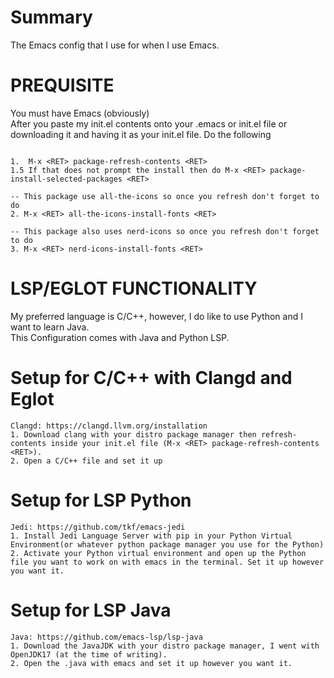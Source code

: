 # Summary
The Emacs config that I use for when I use Emacs.

# PREQUISITE
You must have Emacs (obviously)<br>
After you paste my init.el contents onto your .emacs or init.el file or downloading it and having it as your init.el file. Do the following<br>
```

1.  M-x <RET> package-refresh-contents <RET>
1.5 If that does not prompt the install then do M-x <RET> package-install-selected-packages <RET>

-- This package use all-the-icons so once you refresh don't forget to do
2. M-x <RET> all-the-icons-install-fonts <RET>

-- This package also uses nerd-icons so once you refresh don't forget to do
3. M-x <RET> nerd-icons-install-fonts <RET>
```
# LSP/EGLOT FUNCTIONALITY
My preferred language is C/C++, however, I do like to use Python and I want to learn Java.<br>
This Configuration comes with Java and Python LSP.
# Setup for C/C++ with Clangd and Eglot
```
Clangd: https://clangd.llvm.org/installation
1. Download clang with your distro package manager then refresh-contents inside your init.el file (M-x <RET> package-refresh-contents <RET>).
2. Open a C/C++ file and set it up
```
# Setup for LSP Python
```
Jedi: https://github.com/tkf/emacs-jedi
1. Install Jedi Language Server with pip in your Python Virtual Environment(or whatever python package manager you use for the Python)
2. Activate your Python virtual environment and open up the Python file you want to work on with emacs in the terminal. Set it up however you want it.
```
# Setup for LSP Java
```
Java: https://github.com/emacs-lsp/lsp-java
1. Download the JavaJDK with your distro package manager, I went with OpenJDK17 (at the time of writing).
2. Open the .java with emacs and set it up however you want it. 
```
